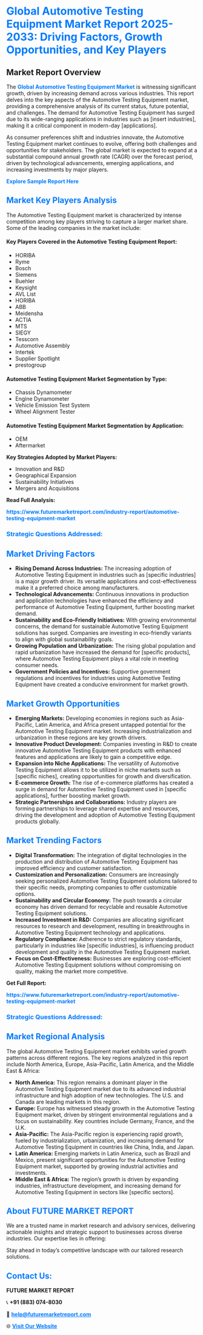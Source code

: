 <h1 style="color: #007BFF;">Global Automotive Testing Equipment Market Report 2025-2033: Driving Factors, Growth Opportunities, and Key Players</h1>

<section id="overview">
<h2>Market Report Overview</h2>
<p>The <a href="https://www.futuremarketreport.com/industry-report/automotive-testing-equipment-market" style="color: #007BFF; text-decoration: none;"><strong>Global Automotive Testing Equipment Market</strong></a> is witnessing significant growth, driven by increasing demand across various industries. This report delves into the key aspects of the Automotive Testing Equipment market, providing a comprehensive analysis of its current status, future potential, and challenges. The demand for Automotive Testing Equipment has surged due to its wide-ranging applications in industries such as [insert industries], making it a critical component in modern-day [applications].</p>
<p>As consumer preferences shift and industries innovate, the Automotive Testing Equipment market continues to evolve, offering both challenges and opportunities for stakeholders. The global market is expected to expand at a substantial compound annual growth rate (CAGR) over the forecast period, driven by technological advancements, emerging applications, and increasing investments by major players.</p>
</section>

<section id="overview">
<p><a href="https://www.futuremarketreport.com/request-sample/reportId=60521" style="color: #007BFF; text-decoration: none;"><strong>Explore Sample Report Here</strong></a></p>
</section>

<section id="key-players">
<h2 style="color: #007BFF;">Market Key Players Analysis</h2>
<p>The Automotive Testing Equipment market is characterized by intense competition among key players striving to capture a larger market share. Some of the leading companies in the market include:</p>
<h4>Key Players Covered in the Automotive Testing Equipment Report:</h4>
<ul><li>HORIBA</li><li>Ryme</li><li>Bosch</li><li>Siemens</li><li>Buehler</li><li>Keysight</li><li>AVL List</li><li>HORIBA</li><li>ABB</li><li>Meidensha</li><li>ACTIA</li><li>MTS</li><li>SIEGY</li><li>Tesscorn</li><li>Automotive Assembly</li><li>Intertek</li><li>Supplier Spotlight</li><li>prestogroup</li></ul>
<h4>Automotive Testing Equipment Market Segmentation by Type:</h4>
<ul><li>Chassis Dynamometer</li><li>Engine Dynamometer</li><li>Vehicle Emission Test System</li><li>Wheel Alignment Tester</li></ul>

<h4>Automotive Testing Equipment Market Segmentation by Application:</h4>
<ul><li>OEM</li><li>Aftermarket</li></ul>
<p><strong>Key Strategies Adopted by Market Players:</strong></p>
<ul>
<li>Innovation and R&D</li>
<li>Geographical Expansion</li>
<li>Sustainability Initiatives</li>
<li>Mergers and Acquisitions</li>
</ul>
</section>

<section>
<p><strong>Read Full Analysis: </strong></p><a href="https://www.futuremarketreport.com/industry-report/automotive-testing-equipment-market" style="color: #007BFF; text-decoration: none;"><strong>https://www.futuremarketreport.com/industry-report/automotive-testing-equipment-market</strong></a>
<h3 style="color: #007BFF;">Strategic Questions Addressed:</h3>
</section>

<section id="driving-factors">
<h2 style="color: #007BFF;">Market Driving Factors</h2>
<ul>
<li><strong>Rising Demand Across Industries:</strong> The increasing adoption of Automotive Testing Equipment in industries such as [specific industries] is a major growth driver. Its versatile applications and cost-effectiveness make it a preferred choice among manufacturers.</li>
<li><strong>Technological Advancements:</strong> Continuous innovations in production and application technologies have enhanced the efficiency and performance of Automotive Testing Equipment, further boosting market demand.</li>
<li><strong>Sustainability and Eco-Friendly Initiatives:</strong> With growing environmental concerns, the demand for sustainable Automotive Testing Equipment solutions has surged. Companies are investing in eco-friendly variants to align with global sustainability goals.</li>
<li><strong>Growing Population and Urbanization:</strong> The rising global population and rapid urbanization have increased the demand for [specific products], where Automotive Testing Equipment plays a vital role in meeting consumer needs.</li>
<li><strong>Government Policies and Incentives:</strong> Supportive government regulations and incentives for industries using Automotive Testing Equipment have created a conducive environment for market growth.</li>
</ul>
</section>

<section id="growth-opportunities">
<h2 style="color: #007BFF;">Market Growth Opportunities</h2>
<ul>
<li><strong>Emerging Markets:</strong> Developing economies in regions such as Asia-Pacific, Latin America, and Africa present untapped potential for the Automotive Testing Equipment market. Increasing industrialization and urbanization in these regions are key growth drivers.</li>
<li><strong>Innovative Product Development:</strong> Companies investing in R&D to create innovative Automotive Testing Equipment products with enhanced features and applications are likely to gain a competitive edge.</li>
<li><strong>Expansion into Niche Applications:</strong> The versatility of Automotive Testing Equipment allows it to be utilized in niche markets such as [specific niches], creating opportunities for growth and diversification.</li>
<li><strong>E-commerce Growth:</strong> The rise of e-commerce platforms has created a surge in demand for Automotive Testing Equipment used in [specific applications], further boosting market growth.</li>
<li><strong>Strategic Partnerships and Collaborations:</strong> Industry players are forming partnerships to leverage shared expertise and resources, driving the development and adoption of Automotive Testing Equipment products globally.</li>
</ul>
</section>

<section id="trending-factors">
<h2 style="color: #007BFF;">Market Trending Factors</h2>
<ul>
<li><strong>Digital Transformation:</strong> The integration of digital technologies in the production and distribution of Automotive Testing Equipment has improved efficiency and customer satisfaction.</li>
<li><strong>Customization and Personalization:</strong> Consumers are increasingly seeking personalized Automotive Testing Equipment solutions tailored to their specific needs, prompting companies to offer customizable options.</li>
<li><strong>Sustainability and Circular Economy:</strong> The push towards a circular economy has driven demand for recyclable and reusable Automotive Testing Equipment solutions.</li>
<li><strong>Increased Investment in R&D:</strong> Companies are allocating significant resources to research and development, resulting in breakthroughs in Automotive Testing Equipment technology and applications.</li>
<li><strong>Regulatory Compliance:</strong> Adherence to strict regulatory standards, particularly in industries like [specific industries], is influencing product development and quality in the Automotive Testing Equipment market.</li>
<li><strong>Focus on Cost-Effectiveness:</strong> Businesses are exploring cost-efficient Automotive Testing Equipment solutions without compromising on quality, making the market more competitive.</li>
</ul>
</section>

<section>
<p><strong>Get Full Report: </strong></p><a href="https://www.futuremarketreport.com/industry-report/automotive-testing-equipment-market" style="color: #007BFF; text-decoration: none;"><strong>https://www.futuremarketreport.com/industry-report/automotive-testing-equipment-market</strong></a>
<h3 style="color: #007BFF;">Strategic Questions Addressed:</h3>
</section>


<section id="regional-analysis">
<h2 style="color: #007BFF;">Market Regional Analysis</h2>
<p>The global Automotive Testing Equipment market exhibits varied growth patterns across different regions. The key regions analyzed in this report include North America, Europe, Asia-Pacific, Latin America, and the Middle East & Africa:</p>
<ul>
<li><strong>North America:</strong> This region remains a dominant player in the Automotive Testing Equipment market due to its advanced industrial infrastructure and high adoption of new technologies. The U.S. and Canada are leading markets in this region.</li>
<li><strong>Europe:</strong> Europe has witnessed steady growth in the Automotive Testing Equipment market, driven by stringent environmental regulations and a focus on sustainability. Key countries include Germany, France, and the U.K.</li>
<li><strong>Asia-Pacific:</strong> The Asia-Pacific region is experiencing rapid growth, fueled by industrialization, urbanization, and increasing demand for Automotive Testing Equipment in countries like China, India, and Japan.</li>
<li><strong>Latin America:</strong> Emerging markets in Latin America, such as Brazil and Mexico, present significant opportunities for the Automotive Testing Equipment market, supported by growing industrial activities and investments.</li>
<li><strong>Middle East & Africa:</strong> The region’s growth is driven by expanding industries, infrastructure development, and increasing demand for Automotive Testing Equipment in sectors like [specific sectors].</li>
</ul>
</section>

<footer>
<h2 style="color: #007BFF;">About FUTURE MARKET REPORT</h2>
<p>We are a trusted name in market research and advisory services, delivering actionable insights and strategic support to businesses across diverse industries. Our expertise lies in offering:</p>

<p>Stay ahead in today’s competitive landscape with our tailored research solutions.</p>

<h2 style="color: #007BFF;">Contact Us:</h2>
<p><strong>FUTURE MARKET REPORT</strong></p>
<p>📞 <strong>+91 (883) 074-8030</strong></p>
<p>📧 <strong><a href="mailto:help@futuremarketreport.com" style="color: #007BFF;">help@futuremarketreport.com</a></strong></p>
<p>🌐 <strong><a href="https://www.futuremarketreport.com/" style="color: #007BFF;">Visit Our Website</a></strong></p>
</footer>
